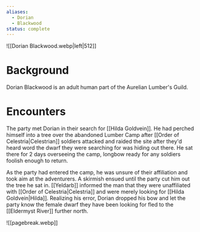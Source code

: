 ```yaml
---
aliases:
  - Dorian
  - Blackwood
status: complete
---
```


![[Dorian Blackwood.webp|left|512]]
# Background
Dorian Blackwood is an adult human part of the Aurelian Lumber's Guild.

# Encounters
The party met Dorian in their search for [[Hilda Goldvein]]. He had perched himself into a tree over the abandoned Lumber Camp after [[Order of Celestria|Celestrian]] soldiers attacked and raided the site after they'd heard word the dwarf they were searching for was hiding out there. He sat there for 2 days overseeing the camp, longbow ready for any soldiers foolish enough to return.

As the party had entered the camp, he was unsure of their affiliation and took aim at the adventurers. A skirmish ensued until the party cut him out the tree he sat in. [[Yeldarb]] informed the man that they were unaffiliated with [[Order of Celestria|Celestria]] and were merely looking for [[Hilda Goldvein|Hilda]]. Realizing his error, Dorian dropped his bow and let the party know the female dwarf they have been looking for fled to the [[Eldermyst River]] further north.

![[pagebreak.webp]]